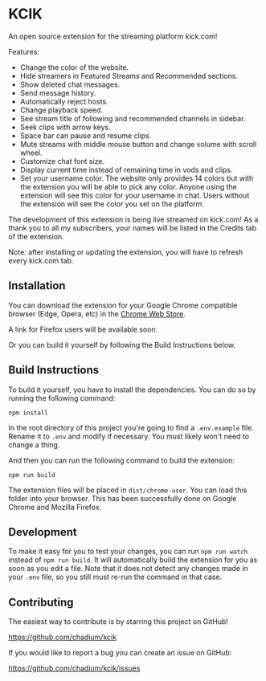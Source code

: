 # KCIK

An open source extension for the streaming platform kick.com!

Features:
- Change the color of the website.
- Hide streamers in Featured Streams and Recommended sections.
- Show deleted chat messages.
- Send message history.
- Automatically reject hosts.
- Change playback speed.
- See stream title of following and recommended channels in sidebar.
- Seek clips with arrow keys.
- Space bar can pause and resume clips.
- Mute streams with middle mouse button and change volume with scroll wheel.
- Customize chat font size.
- Display current time instead of remaining time in vods and clips.
- Set your username color. The website only provides 14 colors but with the extension you will be able to pick any color. Anyone using the extension will see this color for your username in chat. Users without the extension will see the color you set on the platform.

The development of this extension is being live streamed on kick.com! As a thank you to all my subscribers, your names will be listed in the Credits tab of the extension.

Note: after installing or updating the extension, you will have to refresh every kick.com tab.


## Installation

You can download the extension for your Google Chrome compatible browser (Edge, Opera, etc) in the [Chrome Web Store](https://chrome.google.com/webstore/detail/kcik/gjhhdbbkhppoflbcoigffpphhmkffbcf).

A link for Firefox users will be available soon.

Or you can build it yourself by following the Build Instructions below.


## Build Instructions

To build it yourself, you have to install the dependencies. You can do so by running the following command:

```
npm install
```

In the root directory of this project you're going to find a `.env.example` file. Rename it to `.env` and modify if necessary. You must likely won't need to change a thing.

And then you can run the following command to build the extension:

```
npm run build
```

The extension files will be placed in `dist/chrome-user`. You can load this folder into your browser. This has been successfully done on Google Chrome and Mozilla Firefox.


## Development

To make it easy for you to test your changes, you can run `npm run watch` instead of `npm run build`. It will automatically build the extension for you as soon as you edit a file. Note that it does not detect any changes made in your `.env` file, so you still must re-run the command in that case.


## Contributing

The easiest way to contribute is by starring this project on GitHub!

https://github.com/chadium/kcik

If you would like to report a bug you can create an issue on GitHub:

https://github.com/chadium/kcik/issues
